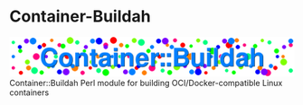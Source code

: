 # Container-Buildah
![Container::Buildah](container-buildah-logo.png "Container::Buildah")
Container::Buildah Perl module for building OCI/Docker-compatible Linux containers
